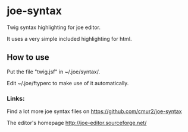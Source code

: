 # joe-syntax
Twig syntax highlighting for joe editor.

It uses a very simple included highlighting for html.

## How to use

Put the file "twig.jsf" in ~/.joe/syntax/.

Edit ~/.joe/ftyperc to make use of it automatically.

### Links:

Find a lot more joe syntax files on https://github.com/cmur2/joe-syntax

The editor's homepage http://joe-editor.sourceforge.net/
